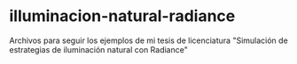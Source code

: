 # illuminacion-natural-radiance
Archivos para seguir los ejemplos de mi tesis de licenciatura "Simulación de estrategias de iluminación natural con Radiance"
